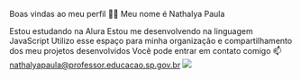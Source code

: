 Boas vindas ao meu perfil 💙💙
Meu nome é Nathalya Paula

Estou estudando na Alura
Estou me desenvolvendo na linguagem JavaScript
Utilizo esse espaço para minha organização e compartilhamento dos meu projetos desenvolvidos
Você pode entrar em contato comigo 📫
nathalyapaula@professor.educacao.sp.gov.br 
![](https://images.app.goo.gl/2SH7uivvLRRK8arX9)

